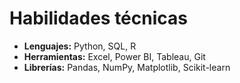 # Habilidades técnicas

- **Lenguajes:** Python, SQL, R
- **Herramientas:** Excel, Power BI, Tableau, Git
- **Librerías:** Pandas, NumPy, Matplotlib, Scikit-learn
